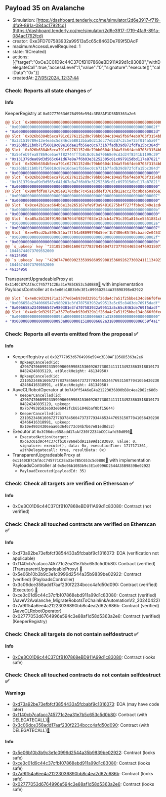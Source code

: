 ## Payload 35 on Avalanche

- Simulation: [https://dashboard.tenderly.co/me/simulator/2d6e3917-f719-4fa9-891a-084ac1792fcd](https://dashboard.tenderly.co/me/simulator/2d6e3917-f719-4fa9-891a-084ac1792fcd)
- creator: 0xe3FD707583932a99513a5c65c8463De769f5DAdF
- maximumAccessLevelRequired: 1
- state: 1(Created)
- actions: [{"target":"0xCe3C01D9c44C37CfB107868eBD911A99d1c83080","withDelegateCall":true,"accessLevel":1,"value":"0","signature":"execute()","callData":"0x"}]
- createdAt: [27/05/2024, 12:37:44](https://snowscan.xyz/tx/0x1ce578615a8c6143a1561030b93c922b1a1aa5cc20047905494fcbd2532ad4ed)

### Check: Reports all state changes :white_check_mark:

#### Info


KeeperRegistry at `0x02777053d6764996e594c3E88AF1D58D5363a2e6`
```diff
@@ Slot `0x0000000000000000000000000000000000000000000000000000000000000005` @@
- "0x000000000000000000000000000000000000000000000000000000000000002f"
+ "0x000000000000000000000000000000000000000000000000000000000000002d"
@@ Slot `0x026b6384b5eca791c62761152d0c79bb0604c104a5fb6f4eb0703f3154bb3db6` @@
- "0x331519789e13e4ea6c5d846c568013bba0d213dc77eb2d7c2c5e725f014a5a0f"
+ "0x263bb21b0b71f56018c89e16dae1fb56ec0c6731b7fadb39d872fdfa15bc384d"
@@ Slot `0x026b6384b5eca791c62761152d0c79bb0604c104a5fb6f4eb0703f3154bb3dba` @@
- "0x5efeb9fea87869ce6ae7f82744fffb8c8c0c6d70668e9cd3d34f8341b1199c39"
+ "0x131379dea09d3d565c641d67e8a7f6b03e31252305c01c097915dbd117a87821"
@@ Slot `0x026b6384b5eca791c62761152d0c79bb0604c104a5fb6f4eb0703f3154bb3ddd` @@
- "0x263bb21b0b71f56018c89e16dae1fb56ec0c6731b7fadb39d872fdfa15bc384d"
+ "0x0000000000000000000000000000000000000000000000000000000000000000"
@@ Slot `0x026b6384b5eca791c62761152d0c79bb0604c104a5fb6f4eb0703f3154bb3dde` @@
- "0x131379dea09d3d565c641d67e8a7f6b03e31252305c01c097915dbd117a87821"
+ "0x0000000000000000000000000000000000000000000000000000000000000000"
@@ Slot `0x880fdf88724205e9178cdac7c45a16ddef3701d812acc27bc0bda50ab6a37339` @@
- "0x0000000000000000000000000000000000000000000000000000000000000007"
+ "0x0000000000000000000000000000000000000000000000000000000000000000"
@@ Slot `0x8ce42b1cac664b6e13e265167efe9f3a94816275b4f727ffbbc8349e1cd43c31` @@
- "0x000000000000000000000000000000000000000000000000000000000000000b"
+ "0x0000000000000000000000000000000000000000000000000000000000000000"
@@ Slot `0xa85a3b130f9190d667044f082ff033e12dcb4a791c391a816ce5551881c0e62c` @@
- "0x000000000000000000000000000000000000000000000000000000000000002e"
+ "0x0000000000000000000000000000000000000000000000000000000000000007"
@@ Slot `0xee95cd2ba590c54baf7f54a08099798d5eef1b7486e85f56cbaae2e04531bb50` @@
- "0x000000000000000000000000000000000000000000000000000000000000002f"
+ "0x000000000000000000000000000000000000000000000000000000000000000b"
@@ `s_upkeep` key `"23105234861606727783784560473737793446534476931507704105643023042466416318991".maxValidBlocknumber` @@
- 18446744073709552000
+ 46134950
@@ `s_upkeep` key `"42967470609923359998605990815360926273002411113492386351801017384824248835129".maxValidBlocknumber` @@
- 18446744073709552000
+ 46134950
```

TransparentUpgradeableProxy at `0x1140CB7CAfAcC745771C2Ea31e7B5C653c5d0B80`[:ghost:](https://github.com/bgd-labs/aave-address-book "GovernanceV3Avalanche.PAYLOADS_CONTROLLER") with implementation PayloadsController at `0x5e06b10B3b9c3E1c0996D2544A35B9839Be02922`
```diff
@@ Slot `0x4e8c9d329171a3577e6beb939d329b1f26da4c7a51f25bbe134c866f0feee945` @@
- "0x006658a2340066547e980201e3fd707583932a99513a5c65c8463de769f5dadf"
+ "0x006658a2340066547e980301e3fd707583932a99513a5c65c8463de769f5dadf"
@@ Slot `0x4e8c9d329171a3577e6beb939d329b1f26da4c7a51f25bbe134c866f0feee946` @@
- "0x000000000000000000093a800000015180006682a31800000000000000000000"
+ "0x000000000000000000093a800000015180006682a3180000000000006659f4a1"
```


### Check: Reports all events emitted from the proposal :white_check_mark:

#### Info

- KeeperRegistry at `0x02777053d6764996e594c3E88AF1D58D5363a2e6`
  - `UpkeepCanceled(id: 42967470609923359998605990815360926273002411113492386351801017384824248835129, atBlockHeight: 46134950)`
  - `UpkeepCanceled(id: 23105234861606727783784560473737793446534476931507704105643023042466416318991, atBlockHeight: 46134950)`
- AaveCLRobotOperator at `0x7A9ff54A6eE4a21223036890bB8c4ea2D62c686b`
  - `KeeperCancelled(id: 42967470609923359998605990815360926273002411113492386351801017384824248835129, upkeep: 0x7b74938583eb03e06042fcb651046baf0bf15644)`
  - `KeeperCancelled(id: 23105234861606727783784560473737793446534476931507704105643023042466416318991, upkeep: 0x10e49034306eaa663646773c04b7b67e81ed0d52)`
- Executor at `0x3C06dce358add17aAf230f2234bCCC4afd50d090`[:ghost:](https://github.com/bgd-labs/aave-address-book "AaveV2Avalanche.POOL_ADMIN, AaveV3Avalanche.ACL_ADMIN, GovernanceV3Avalanche.EXECUTOR_LVL_1")
  - `ExecutedAction(target: 0xce3c01d9c44c37cfb107868ebd911a99d1c83080, value: 0, signature: execute(), data: 0x, executionTime: 1717171361, withDelegatecall: true, resultData: 0x)`
- TransparentUpgradeableProxy at `0x1140CB7CAfAcC745771C2Ea31e7B5C653c5d0B80`[:ghost:](https://github.com/bgd-labs/aave-address-book "GovernanceV3Avalanche.PAYLOADS_CONTROLLER") with implementation PayloadsController at `0x5e06b10B3b9c3E1c0996D2544A35B9839Be02922`
  - `PayloadExecuted(payloadId: 35)`

### Check: Check all targets are verified on Etherscan :white_check_mark:

#### Info

- 0xCe3C01D9c44C37CfB107868eBD911A99d1c83080: Contract (not verified) 

### Check: Check all touched contracts are verified on Etherscan :white_check_mark:

#### Info

- 0xd73a92be73efbfcf3854433a5fcbabf9c1316073: EOA (verification not applicable)
- 0x1140cb7cafacc745771c2ea31e7b5c653c5d0b80: Contract (verified) (TransparentUpgradeableProxy) [:ghost:](https://github.com/bgd-labs/aave-address-book "GovernanceV3Avalanche.PAYLOADS_CONTROLLER")
- 0x5e06b10b3b9c3e1c0996d2544a35b9839be02922: Contract (verified) (PayloadsController) 
- 0x3c06dce358add17aaf230f2234bccc4afd50d090: Contract (verified) (Executor) [:ghost:](https://github.com/bgd-labs/aave-address-book "AaveV2Avalanche.POOL_ADMIN, AaveV3Avalanche.ACL_ADMIN, GovernanceV3Avalanche.EXECUTOR_LVL_1")
- 0xce3c01d9c44c37cfb107868ebd911a99d1c83080: Contract (verified) (AaveV2Avalanche_MigrateRobotsToChainlinkAutomationV2_20240422) 
- 0x7a9ff54a6ee4a21223036890bb8c4ea2d62c686b: Contract (verified) (AaveCLRobotOperator) 
- 0x02777053d6764996e594c3e88af1d58d5363a2e6: Contract (verified) (KeeperRegistry) 

### Check: Check all targets do not contain selfdestruct :white_check_mark:

#### Info

- [0xCe3C01D9c44C37CfB107868eBD911A99d1c83080](https://snowscan.xyz/address/0xCe3C01D9c44C37CfB107868eBD911A99d1c83080): Contract (looks safe)

### Check: Check all touched contracts do not contain selfdestruct :white_check_mark:

#### Warnings

- [0xd73a92be73efbfcf3854433a5fcbabf9c1316073](https://snowscan.xyz/address/0xd73a92be73efbfcf3854433a5fcbabf9c1316073): EOA (may have code later)
- [0x1140cb7cafacc745771c2ea31e7b5c653c5d0b80](https://snowscan.xyz/address/0x1140cb7cafacc745771c2ea31e7b5c653c5d0b80): Contract (with DELEGATECALL)[:ghost:](https://github.com/bgd-labs/aave-address-book "GovernanceV3Avalanche.PAYLOADS_CONTROLLER")
- [0x3c06dce358add17aaf230f2234bccc4afd50d090](https://snowscan.xyz/address/0x3c06dce358add17aaf230f2234bccc4afd50d090): Contract (with DELEGATECALL)[:ghost:](https://github.com/bgd-labs/aave-address-book "AaveV2Avalanche.POOL_ADMIN, AaveV3Avalanche.ACL_ADMIN, GovernanceV3Avalanche.EXECUTOR_LVL_1")

#### Info

- [0x5e06b10b3b9c3e1c0996d2544a35b9839be02922](https://snowscan.xyz/address/0x5e06b10b3b9c3e1c0996d2544a35b9839be02922): Contract (looks safe)
- [0xce3c01d9c44c37cfb107868ebd911a99d1c83080](https://snowscan.xyz/address/0xce3c01d9c44c37cfb107868ebd911a99d1c83080): Contract (looks safe)
- [0x7a9ff54a6ee4a21223036890bb8c4ea2d62c686b](https://snowscan.xyz/address/0x7a9ff54a6ee4a21223036890bb8c4ea2d62c686b): Contract (looks safe)
- [0x02777053d6764996e594c3e88af1d58d5363a2e6](https://snowscan.xyz/address/0x02777053d6764996e594c3e88af1d58d5363a2e6): Contract (looks safe)

